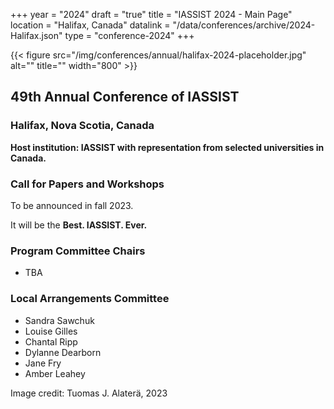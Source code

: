 +++
year = "2024"
draft = "true"
title = "IASSIST 2024 - Main Page"
location = "Halifax, Canada"
datalink = "/data/conferences/archive/2024-Halifax.json"
type = "conference-2024"
+++

{{< figure src="/img/conferences/annual/halifax-2024-placeholder.jpg" alt="" title="" width="800" >}}

## 49th Annual Conference of IASSIST

### Halifax, Nova Scotia, Canada

**Host institution: IASSIST with representation from selected universities in Canada.**

### Call for Papers and Workshops

To be announced in fall 2023.

It will be the **Best. IASSIST. Ever.**

### Program Committee Chairs
- TBA

### Local Arrangements Committee
- Sandra Sawchuk
- Louise Gilles
- Chantal Ripp
- Dylanne Dearborn
- Jane Fry
- Amber Leahey

Image credit: Tuomas J. Alaterä, 2023

<!--
Image credit: [Wikimedia Commons <i class="fas fa-external-link-alt"></i>](https://commons.wikimedia.org/wiki/File:Philadelphia_skyline_from_South_Street_Bridge_January_2020_(rotate_2_degrees_perspective_correction_crop_4-1).jpg) licensed under the [Creative Commons Attribution-Share Alike 4.0 International <i class="fas fa-external-link-alt"></i>](https://creativecommons.org/licenses/by-sa/4.0/deed.en) license.
-->

<br />

